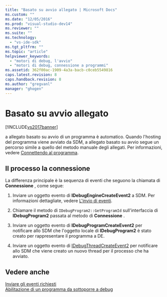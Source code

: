 ```yaml
---
title: "Basato su avvio allegato | Microsoft Docs"
ms.custom: ""
ms.date: "12/05/2016"
ms.prod: "visual-studio-dev14"
ms.reviewer: ""
ms.suite: ""
ms.technology: 
  - "vs-ide-sdk"
ms.tgt_pltfrm: ""
ms.topic: "article"
helpviewer_keywords: 
  - "motori di debug, l'avvio"
  - "motori di debug, connessione a programmi"
ms.assetid: 362f00ac-1909-4a3a-bacb-c0ceb5549816
caps.latest.revision: 8
caps.handback.revision: 8
ms.author: "gregvanl"
manager: "ghogen"
---
```

# Basato su avvio allegato
[!INCLUDE[vs2017banner](../../code-quality/includes/vs2017banner.md)]

a allegato basato su avvio di un programma è automatico.  Quando l'hosting del programma viene avviato da SDM, a allegato basato su avvio segue un percorso simile a quello del metodo manuale degli allegati.  Per informazioni, vedere [Connettendo al programma](../../extensibility/debugger/attaching-to-the-program.md).  
  
## Il processo la connessione  
 La differenza principale è la sequenza di eventi che seguono la chiamata di **Connessione** , come segue:  
  
1.  Inviare un oggetto evento di **IDebugEngineCreateEvent2** a SDM.  Per informazioni dettagliate, vedere [L'invio di eventi](../../extensibility/debugger/sending-events.md).  
  
2.  Chiamare il metodo di `IDebugProgram2::GetProgramId` sull'interfaccia di **IDebugProgram2** passata al metodo di **Connessione** .  
  
3.  Inviare un oggetto evento di **IDebugProgramCreateEvent2** per notificare allo SDM che l'oggetto locale di **IDebugProgram2** è stato creato per rappresentare il programma a DE.  
  
4.  Inviare un oggetto evento di [IDebugThreadCreateEvent2](../../extensibility/debugger/reference/idebugthreadcreateevent2.md) per notificare allo SDM che viene creato un nuovo thread per il processo che ha avviato.  
  
## Vedere anche  
 [Inviare gli eventi richiesti](../../extensibility/debugger/sending-the-required-events.md)   
 [Abilitazione di un programma da sottoporre a debug](../../extensibility/debugger/enabling-a-program-to-be-debugged.md)